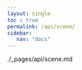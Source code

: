```yaml
---
layout: single
toc : true
permalink: /api/scene/
sidebar:
   nav: "docs"  
---
```


./_pages/api/scene.md